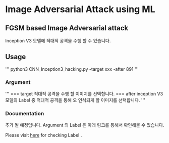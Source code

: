 # Image Adversarial Attack using ML

## FGSM based Image Adversarial attack

Inception V3 모델에 적대적 공격을 수행 할 수 있습니다.

## Usage
'''
python3 CNN_Inception3_hacking.py -target xxx -after 891
'''


### Argument

'''
=== target         적대적 공격을 수행 할 이미지를 선택합니다. 
=== after         inception V3 모델의 Label 중 적대적 공격을 통해 오 인식되게 할 이미지를 선택합니다.
'''


### Documentation

추가 될 예정입니다. 
Argument 의 Label 은 아래 링크를 통해서 확인해볼 수 있습니다. 

Please visit [here](https://gist.github.com/ageitgey/4e1342c10a71981d0b491e1b8227328b) for checking Label .